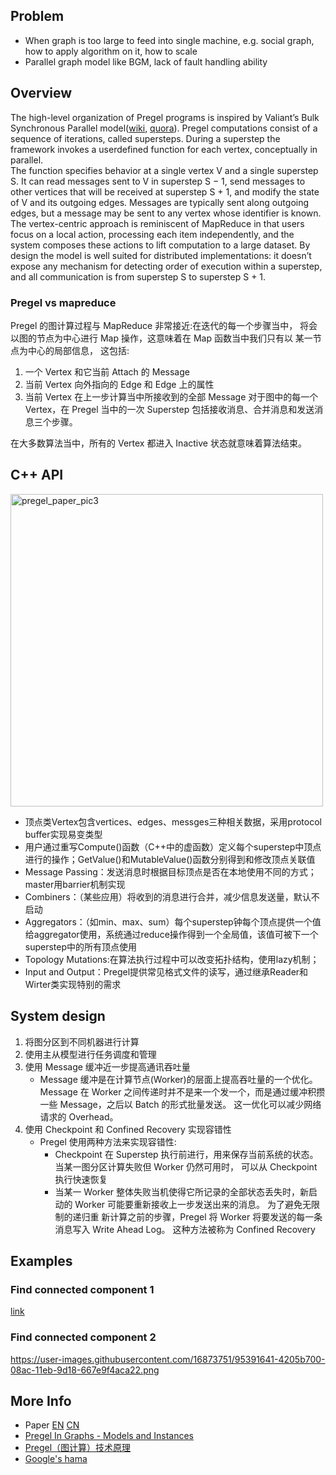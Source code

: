 
## Problem
- When graph is too large to feed into single machine, e.g. social graph, how to apply algorithm on it, how to scale  
- Parallel graph model like BGM, lack of fault handling ability

## Overview

The high-level organization of Pregel programs is inspired by Valiant’s Bulk Synchronous Parallel model([wiki](https://en.wikipedia.org/wiki/Bulk_synchronous_parallel), [quora](https://www.quora.com/What-is-BSP-Bulk-Synchronous-Parallel)). Pregel computations consist of a sequence of iterations, called supersteps. During a superstep the framework invokes a userdefined function for each vertex, conceptually in parallel.  
The function specifies behavior at a single vertex V and a single superstep S. It can read messages sent to V in superstep S − 1, send messages to other vertices that will be
received at superstep S + 1, and modify the state of V and its outgoing edges. Messages are typically sent along outgoing edges, but a message may be sent to any vertex whose identifier is known.  
The vertex-centric approach is reminiscent of MapReduce in that users focus on a local action, processing each item independently, and the system composes these actions to lift
computation to a large dataset. By design the model is well suited for distributed implementations: it doesn’t expose any mechanism for detecting order of execution within a superstep, and all communication is from superstep S to superstep S + 1.

### Pregel vs mapreduce

Pregel 的图计算过程与 MapReduce 非常接近:在迭代的每一个步骤当中， 将会以图的节点为中心进行 Map 操作，这意味着在 Map 函数当中我们只有以
某一节点为中心的局部信息， 这包括:
1. 一个 Vertex 和它当前 Attach 的 Message
2. 当前 Vertex 向外指向的 Edge 和 Edge 上的属性
3. 当前 Vertex 在上一步计算当中所接收到的全部 Message
对于图中的每一个 Vertex，在 Pregel 当中的一次 Superstep 包括接收消息、合并消息和发送消息三个步骤。

在大多数算法当中，所有的 Vertex 都进入 Inactive 状态就意味着算法结束。

## C++ API

<img src="https://user-images.githubusercontent.com/16873751/95389451-b3436b00-08a8-11eb-98e7-1a17563e2be2.png" alt="pregel_paper_pic3" width="500"/>  <br/>

- 顶点类Vertex包含vertices、edges、messges三种相关数据，采用protocol buffer实现易变类型
- 用户通过重写Compute()函数（C++中的虚函数）定义每个superstep中顶点进行的操作；GetValue()和MutableValue()函数分别得到和修改顶点关联值
- Message Passing：发送消息时根据目标顶点是否在本地使用不同的方式；master用barrier机制实现
- Combiners：（某些应用）将收到的消息进行合并，减少信息发送量，默认不启动
- Aggregators：（如min、max、sum）每个superstep钟每个顶点提供一个值给aggregator使用，系统通过reduce操作得到一个全局值，该值可被下一个superstep中的所有顶点使用
- Topology Mutations:在算法执行过程中可以改变拓扑结构，使用lazy机制；
- Input and Output：Pregel提供常见格式文件的读写，通过继承Reader和Wirter类实现特别的需求





## System design
1. 将图分区到不同机器进行计算
2. 使用主从模型进行任务调度和管理
3. 使用 Message 缓冲近一步提高通讯吞吐量
   - Message 缓冲是在计算节点(Worker)的层面上提高吞吐量的一个优化。 Message 在 Worker 之间传递时并不是来一个发一个，而是通过缓冲积攒一些
Message，之后以 Batch 的形式批量发送。 这一优化可以减少网络请求的 Overhead。
4. 使用 Checkpoint 和 Confined Recovery 实现容错性
   - Pregel 使用两种方法来实现容错性:
       - Checkpoint 在 Superstep 执行前进行，用来保存当前系统的状态。当某一图分区计算失败但 Worker 仍然可用时， 可以从 Checkpoint 执行快速恢复
       - 当某一 Worker 整体失败当机使得它所记录的全部状态丢失时，新启动的 Worker 可能要重新接收上一步发送出来的消息。 为了避免无限制的递归重
新计算之前的步骤，Pregel 将 Worker 将要发送的每一条消息写入 Write Ahead Log。 这种方法被称为 Confined Recovery


## Examples

### Find connected component 1
[link](pregel_connected_component_example.md)


### Find connected component 2
https://user-images.githubusercontent.com/16873751/95391641-4205b700-08ac-11eb-9d18-667e9f4aca22.png

## More Info
- Paper [EN](https://kowshik.github.io/JPregel/pregel_paper.pdf) [CN](https://developer.aliyun.com/article/4761)
- [Pregel In Graphs - Models and Instances](https://www.slideshare.net/ChaseZhang3/pregel-in-graphs-models-and-instances)
- [Pregel（图计算）技术原理](https://cshihong.github.io/2018/05/30/Pregel%EF%BC%88%E5%9B%BE%E8%AE%A1%E7%AE%97%EF%BC%89%E6%8A%80%E6%9C%AF%E5%8E%9F%E7%90%86/)
- [Google's hama](https://github.com/apache/hama)
